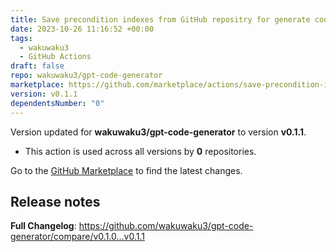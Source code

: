 ```yaml
---
title: Save precondition indexes from GitHub repositry for generate code
date: 2023-10-26 11:16:52 +00:00
tags:
  - wakuwaku3
  - GitHub Actions
draft: false
repo: wakuwaku3/gpt-code-generator
marketplace: https://github.com/marketplace/actions/save-precondition-indexes-from-github-repositry-for-generate-code
version: v0.1.1
dependentsNumber: "0"
---
```



Version updated for **wakuwaku3/gpt-code-generator** to version **v0.1.1**.
- This action is used across all versions by **0** repositories.

Go to the [GitHub Marketplace](https://github.com/marketplace/actions/save-precondition-indexes-from-github-repositry-for-generate-code) to find the latest changes.

## Release notes

**Full Changelog**: https://github.com/wakuwaku3/gpt-code-generator/compare/v0.1.0...v0.1.1
